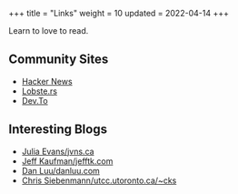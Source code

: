 +++
title = "Links"
weight = 10
updated = 2022-04-14
+++

Learn to love to read.

## Community Sites

- [Hacker News](https://news.ycombinator.com/)
- [Lobste.rs](https://lobste.rs/)
- [Dev.To](https://dev.to/)

## Interesting Blogs

- [Julia Evans/jvns.ca](https://jvns.ca/)
- [Jeff Kaufman/jefftk.com](https://www.jefftk.com/)
- [Dan Luu/danluu.com](https://danluu.com/)
- [Chris Siebenmann/utcc.utoronto.ca/~cks](https://utcc.utoronto.ca/~cks/space/blog/)